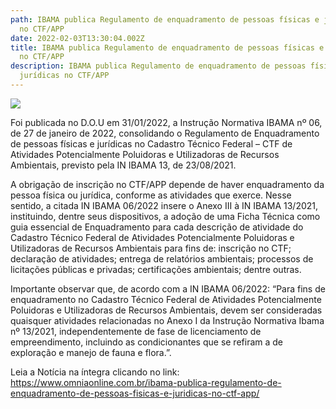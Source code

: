 ```yaml
---
path: IBAMA publica Regulamento de enquadramento de pessoas físicas e jurídicas
  no CTF/APP
date: 2022-02-03T13:30:04.002Z
title: IBAMA publica Regulamento de enquadramento de pessoas físicas e jurídicas
  no CTF/APP
description: IBAMA publica Regulamento de enquadramento de pessoas físicas e
  jurídicas no CTF/APP
---
```

<!--StartFragment-->

![](https://www.omniaonline.com.br/wp-content/uploads/2022/02/Site-LinkedIn-Facebook-5.png)

Foi publicada no D.O.U em 31/01/2022, a Instrução Normativa IBAMA nº 06, de 27 de janeiro de 2022, consolidando o Regulamento de Enquadramento de pessoas físicas e jurídicas no Cadastro Técnico Federal – CTF de Atividades Potencialmente Poluidoras e Utilizadoras de Recursos Ambientais, previsto pela IN IBAMA 13, de 23/08/2021.

A obrigação de inscrição no CTF/APP depende de haver enquadramento da pessoa física ou jurídica, conforme as atividades que exerce. Nesse sentido, a citada IN IBAMA 06/2022 insere o Anexo III à IN IBAMA 13/2021, instituindo, dentre seus dispositivos, a adoção de uma Ficha Técnica como guia essencial de Enquadramento para cada descrição de atividade do Cadastro Técnico Federal de Atividades Potencialmente Poluidoras e Utilizadoras de Recursos Ambientais para fins de: inscrição no CTF; declaração de atividades; entrega de relatórios ambientais; processos de licitações públicas e privadas; certificações ambientais; dentre outras.

Importante observar que, de acordo com a IN IBAMA 06/2022: “Para fins de enquadramento no Cadastro Técnico Federal de Atividades Potencialmente Poluidoras e Utilizadoras de Recursos Ambientais, devem ser consideradas quaisquer atividades relacionadas no Anexo I da Instrução Normativa Ibama nº 13/2021, independentemente de fase de licenciamento de empreendimento, incluindo as condicionantes que se refiram a de exploração e manejo de fauna e flora.”.

Leia a Notícia na íntegra clicando no link: https://www.omniaonline.com.br/ibama-publica-regulamento-de-enquadramento-de-pessoas-fisicas-e-juridicas-no-ctf-app/

<!--EndFragment-->